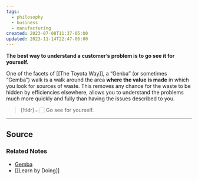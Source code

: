 ```yaml
---
tags:
  - philosophy
  - business
  - manufacturing
created: 2023-07-08T11:37-05:00
updated: 2023-11-14T22:47-06:00
---
```

**The best way to understand a customer’s problem is to go see it for yourself.**

One of the facets of [[The Toyota Way]], a “Genba” (or sometimes “Gemba”) walk is a walk around the area **where the value is made** in which you look for sources of waste. This removes any chance for the waste to be hidden by efficiencies elsewhere, allows you to understand the problems much more quickly and fully than having the issues described to you.

> [!tldr] 👉🏻 Go see for yourself.

---

## Source

### Related Notes
- [Gemba](https://en.wikipedia.org/wiki/Gemba?wprov=sfti1)
- [[Learn by Doing]]